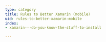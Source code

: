 ```yaml
---
type: category
title: Rules to Better Xamarin (mobile)
uid: rules-to-better-xamarin-mobile
index:
- xamarin---do-you-know-the-stuff-to-install

---
```




